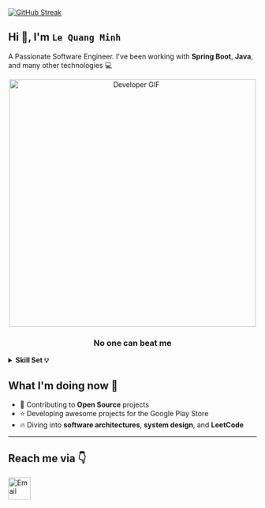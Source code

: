 <!-- Removed commented-out image section -->
<div align="start">
  <a href="https://git.io/streak-stats">
    <img 
      src="https://github-readme-streak-stats.herokuapp.com?user=minhniee&theme=telegram&hide_border=true&border_radius=5.3&date_format=M%20j%5B%2C%20Y%5D" 
      alt="GitHub Streak" />
  </a>
  
  <h2>Hi 👋, I'm <code>Le Quang Minh</code></h2>
  <p>A Passionate Software Engineer. I've been working with <strong>Spring Boot</strong>, <strong>Java</strong>, and many other technologies 💻</p>
</div>

<div align="center">
  <img src="assets/gif/developer.gif" width="500px" alt="Developer GIF"/>
  <h3><b>No one can beat me</b></h3>
</div>

<details>
  <summary><b>Skill Set 💡</b></summary>
  <div align="center">
    <table>
      <tr>
        <th>Language</th>
        <td><code>Java</code>, <code>C#</code>, <code>Python</code></td>
      </tr>
      <tr>
        <th>Backend</th>
        <td><code>Spring Boot</code></td>
      </tr>
      <tr>
        <th>Web</th>
        <td><code>ReactJS/NextJS</code>, <code>VueJS</code></td>
      </tr>
      <tr>
        <th>Database</th>
        <td><code>MSSQL</code>, <code>MySQL</code></td>
      </tr>
      <tr>
        <th>Others</th>
        <td><code>Firebase</code>, <code>Redis</code></td>
      </tr>
    </table>
  </div>
</details>

## What I'm doing now 👀

- 🎨 Contributing to <strong>Open Source</strong> projects
- ⭐ Developing awesome projects for the Google Play Store
- 🔥 Diving into <strong>software architectures</strong>, <strong>system design</strong>, and <strong>LeetCode</strong>

---

## Reach me via 👇

<div style="display: flex; justify-content: flex-start;">
  <!-- GMAIL -->
  <a href="mailto:minhlqbth1912@gmail.com" title="Send Email" style="padding-right: 10px;">
    <img src="assets/logo/Gmail.png" width="45" alt="Email" />
  </a>
</div>
